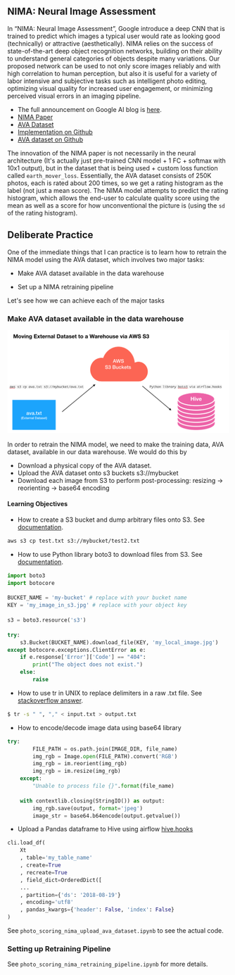 ## NIMA: Neural Image Assessment

In “NIMA: Neural Image Assessment”, Google introduce a deep CNN that is trained to predict which images a typical user would rate as looking good (technically) or attractive (aesthetically). NIMA relies on the success of state-of-the-art deep object recognition networks, building on their ability to understand general categories of objects despite many variations. Our proposed network can be used to not only score images reliably and with high correlation to human perception, but also it is useful for a variety of labor intensive and subjective tasks such as intelligent photo editing, optimizing visual quality for increased user engagement, or minimizing perceived visual errors in an imaging pipeline. 

* The full announcement on Google AI blog is [here](https://ai.googleblog.com/2017/12/introducing-nima-neural-image-assessment.html).
* [NIMA Paper](https://arxiv.org/pdf/1709.05424.pdf)
* [AVA Dataset](http://refbase.cvc.uab.es/files/MMP2012a.pdf)
* [Implementation on Github](https://github.com/titu1994/neural-image-assessment)
* [AVA dataset on Github](https://github.com/mtobeiyf/ava_downloader)

The innovation of the NIMA paper is not necessarily in the neural architecture (It's actually just pre-trained CNN model + 1 FC + softmax with 10x1 output), but in the dataset that is being used + custom loss function called `earth_mover_loss`. Essentially, the AVA dataset consists of 250K photos, each is rated about 200 times, so we get a rating histogram as the label (not just a mean score). The NIMA model attempts to predict the rating histogram, which allows the end-user to calculate quality score using the mean as well as a score for how unconventional the picture is (using the `sd` of the rating histogram).

## Deliberate Practice

One of the immediate things that I can practice is to learn how to retrain the NIMA model using the AVA dataset, which involves two major tasks:

* Make AVA dataset available in the data warehouse

* Set up a NIMA retraining pipeline

Let's see how we can achieve each of the major tasks

### Make AVA dataset available in the data warehouse

![Move External File to Data Warehouse](move_ext_data_to_warehouse_via_s3.png)

In order to retrain the NIMA model, we need to make the training data, AVA dataset, available in our data warehouse. We would do this by

* Download a physical copy of the AVA dataset.
* Upload the AVA dataset onto s3 buckets s3://mybucket
* Download each image from S3 to perform post-processing: resizing -> reorienting -> base64 encoding

#### Learning Objectives

* How to create a S3 bucket and dump arbitrary files onto S3. See [documentation](https://docs.aws.amazon.com/cli/latest/reference/s3/cp.html#examples).

```bash
aws s3 cp test.txt s3://mybucket/test2.txt
```

* How to use Python library boto3 to download files from S3. See [documentation](https://boto3.readthedocs.io/en/latest/guide/s3-example-download-file.html).

```python
import boto3
import botocore

BUCKET_NAME = 'my-bucket' # replace with your bucket name
KEY = 'my_image_in_s3.jpg' # replace with your object key

s3 = boto3.resource('s3')

try:
    s3.Bucket(BUCKET_NAME).download_file(KEY, 'my_local_image.jpg')
except botocore.exceptions.ClientError as e:
    if e.response['Error']['Code'] == "404":
        print("The object does not exist.")
    else:
        raise
```

* How to use tr in UNIX to replace delimiters in a raw .txt file. See [stackoverflow answer](https://unix.stackexchange.com/questions/145978/replace-multiple-spaces-with-one-using-tr-only).

```bash
$ tr -s " ", "," < input.txt > output.txt
```

* How to encode/decode image data using base64 library

```python
try:
        FILE_PATH = os.path.join(IMAGE_DIR, file_name)
        img_rgb = Image.open(FILE_PATH).convert('RGB')
        img_rgb = im.reorient(img_rgb)
        img_rgb = im.resize(img_rgb)
    except:
        "Unable to process file {}".format(file_name)
    
    with contextlib.closing(StringIO()) as output:
        img_rgb.save(output, format='jpeg')
        image_str = base64.b64encode(output.getvalue())
```

* Upload a Pandas dataframe to Hive using airflow [hive.hooks](https://github.com/apache/incubator-airflow/blob/master/airflow/hooks/hive_hooks.py#L303-L377)

```python
cli.load_df(
    Xt
    , table='my_table_name'
    , create=True
    , recreate=True
    , field_dict=OrderedDict([
    ...
    , partition={'ds': '2018-08-19'}
    , encoding='utf8'
    , pandas_kwargs={'header': False, 'index': False}
)
```

See `photo_scoring_nima_upload_ava_dataset.ipynb` to see the actual code.


### Setting up Retraining Pipeline

See `photo_scoring_nima_retraining_pipeline.ipynb` for more details.